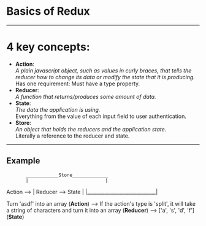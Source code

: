 # Basics of Redux
---

# 4 key concepts:

- **Action**:   
   *A plain javascript object, such as values in curly braces, that tells the reducer how to change its data or modify the state that it is producing.*   
   Has one requirement: Must have a type property.
- **Reducer**:   
   *A function that returns/produces some amount of data.* 
- **State**:   
   *The data the application is using.*   
   Everything from the value of each input field to user authentication.
- **Store**:   
   *An object that holds the reducers and the application state.*   
   Literally a reference to the reducer and state.
---

## Example
           ____________Store_____________        
           |                            |
Action --> | Reducer    -->      State  |
           |____________________________|


Turn 'asdf' into an array (**Action**)  -->  If the action's type is 'split', it will take a string of characters and turn it into an array (**Reducer**) --> ['a', 's', 'd', 'f'] (**State**)